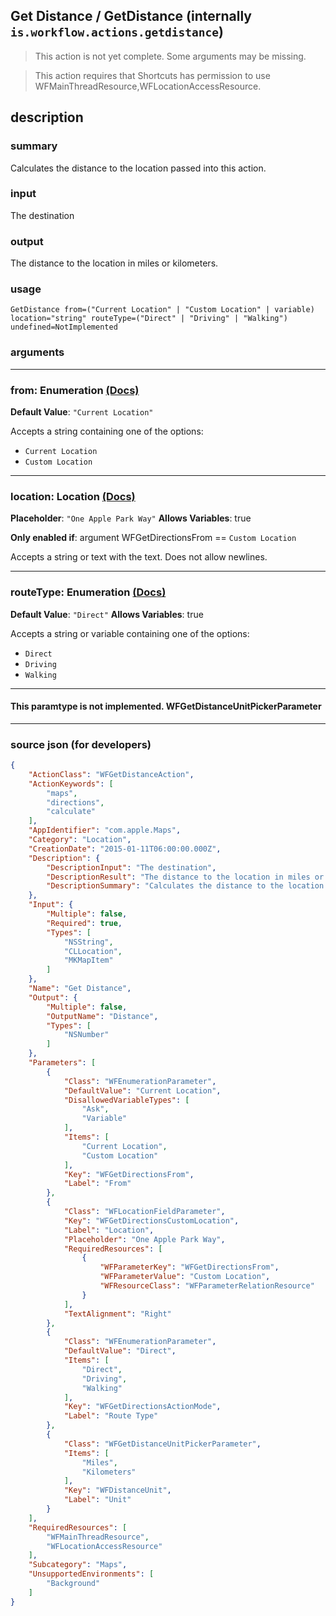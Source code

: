 
## Get Distance / GetDistance (internally `is.workflow.actions.getdistance`)

> This action is not yet complete. Some arguments may be missing.

> This action requires that Shortcuts has permission to use WFMainThreadResource,WFLocationAccessResource.


## description

### summary

Calculates the distance to the location passed into this action.


### input

The destination


### output

The distance to the location in miles or kilometers.

### usage
```
GetDistance from=("Current Location" | "Custom Location" | variable) location="string" routeType=("Direct" | "Driving" | "Walking") undefined=NotImplemented
```

### arguments

---

### from: Enumeration [(Docs)](https://pfgithub.github.io/shortcutslang/gettingstarted#enum-select-field)
**Default Value**: `"Current Location"`


Accepts a string 
containing one of the options:

- `Current Location`
- `Custom Location`

---

### location: Location [(Docs)](https://pfgithub.github.io/shortcutslang/gettingstarted#text-field)
**Placeholder**: `"One Apple Park Way"`
**Allows Variables**: true

**Only enabled if**: argument WFGetDirectionsFrom == `Custom Location`

Accepts a string 
or text
with the text. Does not allow newlines.

---

### routeType: Enumeration [(Docs)](https://pfgithub.github.io/shortcutslang/gettingstarted#enum-select-field)
**Default Value**: `"Direct"`
**Allows Variables**: true



Accepts a string 
or variable
containing one of the options:

- `Direct`
- `Driving`
- `Walking`

---

#### This paramtype is not implemented. WFGetDistanceUnitPickerParameter

---

### source json (for developers)

```json
{
	"ActionClass": "WFGetDistanceAction",
	"ActionKeywords": [
		"maps",
		"directions",
		"calculate"
	],
	"AppIdentifier": "com.apple.Maps",
	"Category": "Location",
	"CreationDate": "2015-01-11T06:00:00.000Z",
	"Description": {
		"DescriptionInput": "The destination",
		"DescriptionResult": "The distance to the location in miles or kilometers.",
		"DescriptionSummary": "Calculates the distance to the location passed into this action."
	},
	"Input": {
		"Multiple": false,
		"Required": true,
		"Types": [
			"NSString",
			"CLLocation",
			"MKMapItem"
		]
	},
	"Name": "Get Distance",
	"Output": {
		"Multiple": false,
		"OutputName": "Distance",
		"Types": [
			"NSNumber"
		]
	},
	"Parameters": [
		{
			"Class": "WFEnumerationParameter",
			"DefaultValue": "Current Location",
			"DisallowedVariableTypes": [
				"Ask",
				"Variable"
			],
			"Items": [
				"Current Location",
				"Custom Location"
			],
			"Key": "WFGetDirectionsFrom",
			"Label": "From"
		},
		{
			"Class": "WFLocationFieldParameter",
			"Key": "WFGetDirectionsCustomLocation",
			"Label": "Location",
			"Placeholder": "One Apple Park Way",
			"RequiredResources": [
				{
					"WFParameterKey": "WFGetDirectionsFrom",
					"WFParameterValue": "Custom Location",
					"WFResourceClass": "WFParameterRelationResource"
				}
			],
			"TextAlignment": "Right"
		},
		{
			"Class": "WFEnumerationParameter",
			"DefaultValue": "Direct",
			"Items": [
				"Direct",
				"Driving",
				"Walking"
			],
			"Key": "WFGetDirectionsActionMode",
			"Label": "Route Type"
		},
		{
			"Class": "WFGetDistanceUnitPickerParameter",
			"Items": [
				"Miles",
				"Kilometers"
			],
			"Key": "WFDistanceUnit",
			"Label": "Unit"
		}
	],
	"RequiredResources": [
		"WFMainThreadResource",
		"WFLocationAccessResource"
	],
	"Subcategory": "Maps",
	"UnsupportedEnvironments": [
		"Background"
	]
}
```
